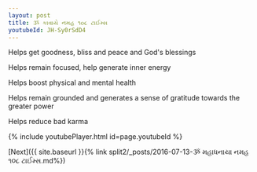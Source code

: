 ```yaml
---
layout: post
title: ૐ કાવાયે નમહ ૧૦૮ ટાઈમ્સ
youtubeId: JH-Sy0rSdD4
---
```

 
 
Helps get goodness, bliss and peace and God's blessings
 
Helps remain focused, help generate inner energy 
 
Helps boost physical and mental health 
 
Helps remain grounded and generates a sense of gratitude towards the greater power 
 
Helps reduce bad karma
 
 
 
 


{% include youtubePlayer.html id=page.youtubeId %}
 
[Next]({{ site.baseurl }}{% link  split2/_posts/2016-07-13-ૐ મહાધનાયા નમહ ૧૦૮ ટાઈમ્સ.md%})
 
